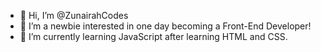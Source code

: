 - 👋 Hi, I’m @ZunairahCodes
- 👀 I’m  a newbie interested in one day becoming a Front-End Developer!
- 🌱 I’m currently learning JavaScript after learning HTML and CSS. 

<!---
ZunairahCodes/ZunairahCodes is a ✨ special ✨ repository because its `README.md` (this file) appears on your GitHub profile.
You can click the Preview link to take a look at your changes.
--->
